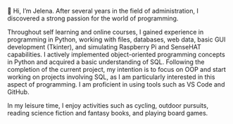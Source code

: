 👋 Hi, I’m Jelena. After several years in the field of administration, I discovered a strong passion for the world of programming.

Throughout self learning and online courses, I gained experience in programming in Python, working with files, 
databases, web data, basic GUI development (Tkinter), and simulating Raspberry Pi and SenseHAT capabilities. I actively
implemented object-oriented programming concepts in Python and acquired a basic understanding of SQL. Following the 
completion of the current project, my intention is to focus on OOP and start working on projects involving SQL, as I am 
particularly interested in this aspect of programming. I am proficient in using tools such as VS Code and GitHub.

In my leisure time, I enjoy activities such as cycling, outdoor pursuits, reading science fiction and fantasy books, and playing board games.
